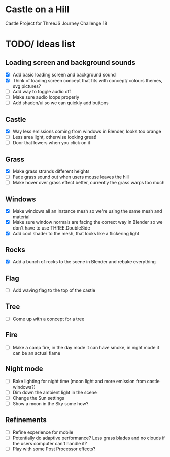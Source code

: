 # Castle on a Hill

Castle Project for ThreeJS Journey Challenge 18

# TODO/ Ideas list

## Loading screen and background sounds

- [x] Add basic loading screen and background sound
- [x] Think of loading screen concept that fits with concept/ colours themes, svg pictures?
- [ ] Add way to toggle audio off
- [ ] Make sure audio loops properly
- [ ] Add shadcn/ui so we can quickly add buttons

## Castle

- [x] Way less emissions coming from windows in Blender, looks too orange
- [ ] Less area light, otherwise looking great!
- [ ] Door that lowers when you click on it

## Grass

- [x] Make grass strands different heights
- [ ] Fade grass sound out when users mouse leaves the hill
- [ ] Make hover over grass effect better, currently the grass warps too much

## Windows

- [x] Make windows all an instance mesh so we're using the same mesh and material
- [x] Make sure window normals are facing the correct way in Blender so we don't have to use THREE.DoubleSide
- [x] Add cool shader to the mesh, that looks like a flickering light

## Rocks

- [x] Add a bunch of rocks to the scene in Blender and rebake everything

## Flag

- [ ] Add waving flag to the top of the castle

## Tree

- [ ] Come up with a concept for a tree

## Fire

- [ ] Make a camp fire, in the day mode it can have smoke, in night mode it can be an actual flame

## Night mode

- [ ] Bake lighting for night time (moon light and more emission from castle windows?)
- [ ] Dim down the ambient light in the scene
- [ ] Change the Sun settings
- [ ] Show a moon in the Sky some how?

## Refinements

- [ ] Refine experience for mobile
- [ ] Potentially do adaptive performance? Less grass blades and no clouds if the users computer can't handle it?
- [ ] Play with some Post Processor effects?
